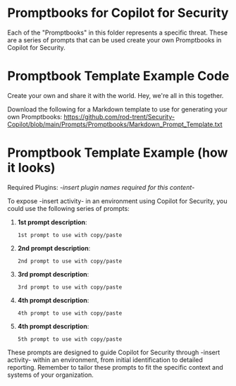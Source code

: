 # Promptbooks for Copilot for Security

Each of the "Promptbooks" in this folder represents a specific threat. These are a series of prompts that can be used create your own Promptbooks in Copilot for Security.

# Promptbook Template Example Code

Create your own and share it with the world. Hey, we're all in this together.

Download the following for a Markdown template to use for generating your own Promptbooks: https://github.com/rod-trent/Security-Copilot/blob/main/Prompts/Promptbooks/Markdown_Prompt_Template.txt

# Promptbook Template Example (how it looks)

Required Plugins: -*insert plugin names required for this content*-

To expose -insert activity- in an environment using Copilot for Security, you could use the following series of prompts:

1. **1st prompt description**:
   ```
   1st prompt to use with copy/paste
   ```

2. **2nd prompt description**:
   ```
   2nd prompt to use with copy/paste
   ```

3. **3rd prompt description**:
   ```
   3rd prompt to use with copy/paste
   ```

4. **4th prompt description**:
   ```
   4th prompt to use with copy/paste
   ```

5. **4th prompt description**:
   ```
   5th prompt to use with copy/paste
   ```

These prompts are designed to guide Copilot for Security through -insert activity- within an environment, from initial identification to detailed reporting. Remember to tailor these prompts to fit the specific context and systems of your organization.


